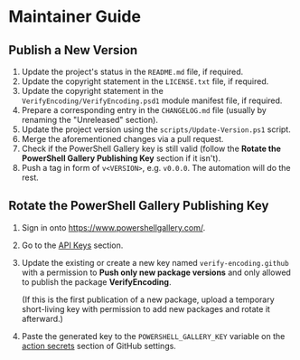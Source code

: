 <!--
SPDX-FileCopyrightText: 2024-2025 VerifyEncoding contributors <https://github.com/ForNeVeR/VerifyEncoding>

SPDX-License-Identifier: MIT
-->

Maintainer Guide
================

Publish a New Version
---------------------
1. Update the project's status in the `README.md` file, if required.
2. Update the copyright statement in the `LICENSE.txt` file, if required.
3. Update the copyright statement in the `VerifyEncoding/VerifyEncoding.psd1` module manifest file, if required.
4. Prepare a corresponding entry in the `CHANGELOG.md` file (usually by renaming the "Unreleased" section).
5. Update the project version using the `scripts/Update-Version.ps1` script.
6. Merge the aforementioned changes via a pull request.
7. Check if the PowerShell Gallery key is still valid (follow the **Rotate the PowerShell Gallery Publishing Key** section if it isn't).
8. Push a tag in form of `v<VERSION>`, e.g. `v0.0.0`. The automation will do the rest.

Rotate the PowerShell Gallery Publishing Key
--------------------------------------------
1. Sign in onto https://www.powershellgallery.com/.
2. Go to the [API Keys][powershell-gallery.api-keys] section.
3. Update the existing or create a new key named `verify-encoding.github` with a permission to **Push only new package versions** and only allowed to publish the package **VerifyEncoding**.

   (If this is the first publication of a new package,
   upload a temporary short-living key with permission to add new packages
   and rotate it afterward.)
4. Paste the generated key to the `POWERSHELL_GALLERY_KEY` variable on the [action secrets][github.secrets] section of GitHub settings.

[github.secrets]: https://github.com/ForNeVeR/VerifyEncoding/settings/secrets/actions
[powershell-gallery.api-keys]: https://www.powershellgallery.com/account/apikeys
